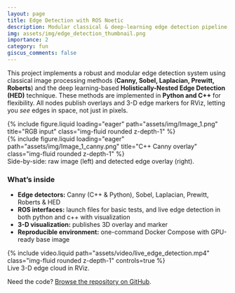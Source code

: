 ```yaml
---
layout: page
title: Edge Detection with ROS Noetic
description: Modular classical & deep-learning edge detection pipeline, featuring real-time C++ and Python nodes.
img: assets/img/edge_detection_thumbnail.png
importance: 2
category: fun
giscus_comments: false
---
```



This project implements a robust and modular edge detection system using classical image processing methods (**Canny, Sobel, Laplacian, Prewitt, Roberts**) and the deep learning-based **Holistically-Nested Edge Detection (HED)** technique. These methods are implemented in **Python and C++** for flexibility.
All nodes publish overlays and 3-D edge markers for RViz, letting you *see* edges in space, not just in pixels.

<div class="row">
  <div class="col-sm mt-3 mt-md-0">
    {% include figure.liquid loading="eager" path="assets/img/Image_1.png"
       title="RGB input" class="img-fluid rounded z-depth-1" %}
  </div>
  <div class="col-sm mt-3 mt-md-0">
    {% include figure.liquid loading="eager" path="assets/img/Image_1_canny.png"
       title="C++ Canny overlay" class="img-fluid rounded z-depth-1" %}
  </div>
</div>
<div class="caption">
  Side-by-side: raw image (left) and detected edge overlay (right).
</div>

### What’s inside

* **Edge detectors:** Canny (C++ & Python), Sobel, Laplacian, Prewitt, Roberts & HED  
* **ROS interfaces:** launch files for basic tests, and live edge detection in both python and c++ with visualization  
* **3-D visualization:** publishes 3D overlay and marker 
* **Reproducible environment:** one-command Docker Compose with GPU-ready base image  
<div class="row mt-3">
  <div class="col-sm mt-3 mt-md-0">
      {% include video.liquid path="assets/video/live_edge_detection.mp4" class="img-fluid rounded z-depth-1" controls=true %}
  </div>
</div>
<div class="caption">
  Live 3-D edge cloud in RViz.
</div>

Need the code?  <a href="https://github.com/fmdazhar/neura_ai">Browse the repository on GitHub</a>.
